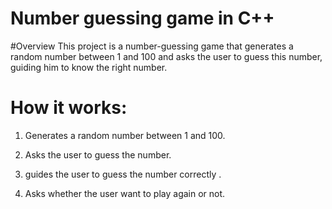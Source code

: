 # Number guessing game in C++


#Overview
This project is a number-guessing game that generates a random number between 1 and 100 and asks the user to guess this number, guiding him to know the right number.


# How it works:
  1. Generates a random number between 1 and 100.

  2. Asks the user to guess the number.

  3. guides the user to guess the number correctly .

  4. Asks whether the user want to play again or not.
